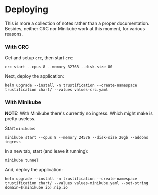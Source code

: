 # Deploying

This is more a collection of notes rather than a proper documentation. Besides, neither CRC nor Minikube work at this
moment, for various reasons.

### With CRC

Get and setup `crc`, then start `crc`:

```shell
crc start --cpus 8 --memory 32768 --disk-size 80
```

Next, deploy the application:

```shell
helm upgrade --install -n trustification --create-namespace trustification chart/ --values values-crc.yaml
```

### With Minikube

**NOTE:** With Minikube there's currently no ingress. Which might make is pretty useless.

Start `minikube`:

```shell
minikube start --cpus 8 --memory 24576 --disk-size 20gb --addons ingress
```

In a new tab, start (and leave it running):

```shell
minikube tunnel
```

And, deploy the application:

```shell
helm upgrade --install -n trustification --create-namespace trustification chart/ --values values-minikube.yaml --set-string domain=$(minikube ip).nip.io
```
